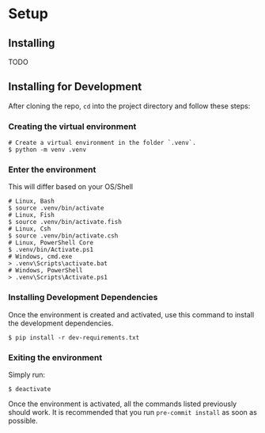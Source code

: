 # Setup

## Installing

TODO

## Installing for Development

After cloning the repo, `cd` into the project directory and follow these steps:

### Creating the virtual environment
```shell
# Create a virtual environment in the folder `.venv`.
$ python -m venv .venv
```

### Enter the environment
This will differ based on your OS/Shell
```shell
# Linux, Bash
$ source .venv/bin/activate
# Linux, Fish
$ source .venv/bin/activate.fish
# Linux, Csh
$ source .venv/bin/activate.csh
# Linux, PowerShell Core
$ .venv/bin/Activate.ps1
# Windows, cmd.exe
> .venv\Scripts\activate.bat
# Windows, PowerShell
> .venv\Scripts\Activate.ps1
```

### Installing Development Dependencies
Once the environment is created and activated, use this command to install the development dependencies.
```shell
$ pip install -r dev-requirements.txt
```

### Exiting the environment
Simply run:
```shell
$ deactivate
```

Once the environment is activated, all the commands listed previously should work. It is recommended that you run `pre-commit install` as soon as possible.
